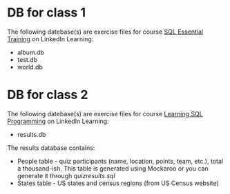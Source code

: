# DB for class 1
The following datebase(s) are exercise files for course [SQL Essential Training](https://www.linkedin.com/learning/sql-essential-training-3) on LinkedIn Learning:
- album.db
- test.db
- world.db

# DB for class 2
The following datebase(s) are exercise files for course [Learning SQL Programming](https://www.linkedin.com/learning/learning-sql-programming) on LinkedIn Learning:
- results.db

The results database contains:
- People table - quiz participants (name, location, points, team, etc.), total a thousand-ish. This table is generated using Mockaroo or you can generate it through _quizresults.sql_
- States table - US states and census regions (from US Census website)